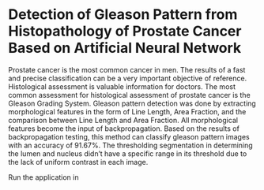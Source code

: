 # Detection of Gleason Pattern from Histopathology of Prostate Cancer Based on Artificial Neural Network

Prostate cancer is the most common cancer in men. The results of a fast and precise classification can be a very important objective of reference. Histological assessment is valuable information for doctors. The most common assessment for histological assessment of prostate cancer is the Gleason Grading System. Gleason pattern detection was done by extracting morphological features in the form of Line Length, Area Fraction, and the comparison between Line Length and Area Fraction. All morphological features become the input of backpropagation. Based on the results of backpropagation testing, this method can classify gleason pattern images with an accuracy of 91.67%. The thresholding segmentation in determining the lumen and nucleus didn’t have a specific range in its threshold due to the lack of uniform contrast in each image.

Run the application in 
